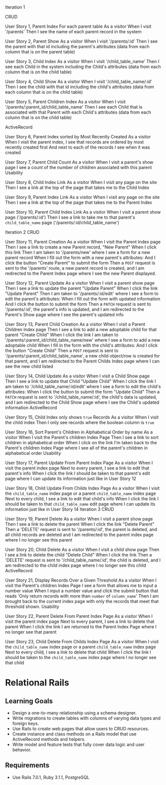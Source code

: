 Iteration 1

CRUD

User Story 1, Parent Index 
For each parent table
As a visitor
When I visit '/parents'
Then I see the name of each parent record in the system


User Story 2, Parent Show 
As a visitor
When I visit '/parents/:id'
Then I see the parent with that id including the parent's attributes
(data from each column that is on the parent table)


User Story 3, Child Index 
As a visitor
When I visit '/child_table_name'
Then I see each Child in the system including the Child's attributes
(data from each column that is on the child table)


User Story 4, Child Show 
As a visitor
When I visit '/child_table_name/:id'
Then I see the child with that id including the child's attributes
(data from each column that is on the child table)


User Story 5, Parent Children Index 
As a visitor
When I visit '/parents/:parent_id/child_table_name'
Then I see each Child that is associated with that Parent with each Child's attributes
(data from each column that is on the child table)

ActiveRecord

User Story 6, Parent Index sorted by Most Recently Created 
As a visitor
When I visit the parent index,
I see that records are ordered by most recently created first
And next to each of the records I see when it was created


User Story 7, Parent Child Count
As a visitor
When I visit a parent's show page
I see a count of the number of children associated with this parent
Usability


User Story 8, Child Index Link
As a visitor
When I visit any page on the site
Then I see a link at the top of the page that takes me to the Child Index


User Story 9, Parent Index Link
As a visitor
When I visit any page on the site
Then I see a link at the top of the page that takes me to the Parent Index


User Story 10, Parent Child Index Link
As a visitor
When I visit a parent show page ('/parents/:id')
Then I see a link to take me to that parent's `child_table_name` page ('/parents/:id/child_table_name')


Iteration 2
CRUD



User Story 11, Parent Creation 
As a visitor
When I visit the Parent Index page
Then I see a link to create a new Parent record, "New Parent"
When I click this link
Then I am taken to '/parents/new' where I  see a form for a new parent record
When I fill out the form with a new parent's attributes:
And I click the button "Create Parent" to submit the form
Then a `POST` request is sent to the '/parents' route,
a new parent record is created,
and I am redirected to the Parent Index page where I see the new Parent displayed.


User Story 12, Parent Update 
As a visitor
When I visit a parent show page
Then I see a link to update the parent "Update Parent"
When I click the link "Update Parent"
Then I am taken to '/parents/:id/edit' where I  see a form to edit the parent's attributes:
When I fill out the form with updated information
And I click the button to submit the form
Then a `PATCH` request is sent to '/parents/:id',
the parent's info is updated,
and I am redirected to the Parent's Show page where I see the parent's updated info


User Story 13, Parent Child Creation 
As a visitor
When I visit a Parent Children Index page
Then I see a link to add a new adoptable child for that parent "Create Child"
When I click the link
I am taken to '/parents/:parent_id/child_table_name/new' where I see a form to add a new adoptable child
When I fill in the form with the child's attributes:
And I click the button "Create Child"
Then a `POST` request is sent to '/parents/:parent_id/child_table_name',
a new child object/row is created for that parent,
and I am redirected to the Parent Childs Index page where I can see the new child listed


User Story 14, Child Update 
As a visitor
When I visit a Child Show page
Then I see a link to update that Child "Update Child"
When I click the link
I am taken to '/child_table_name/:id/edit' where I see a form to edit the child's attributes:
When I click the button to submit the form "Update Child"
Then a `PATCH` request is sent to '/child_table_name/:id',
the child's data is updated,
and I am redirected to the Child Show page where I see the Child's updated information
ActiveRecord


User Story 15, Child Index only shows `true` Records 
As a visitor
When I visit the child index
Then I only see records where the boolean column is `true`


User Story 16, Sort Parent's Children in Alphabetical Order by name 
As a visitor
When I visit the Parent's children Index Page
Then I see a link to sort children in alphabetical order
When I click on the link
I'm taken back to the Parent's children Index Page where I see all of the parent's children in alphabetical order
Usability


User Story 17, Parent Update From Parent Index Page 
As a visitor
When I visit the parent index page
Next to every parent, I see a link to edit that parent's info
When I click the link
I should be taken to that parent's edit page where I can update its information just like in User Story 12


User Story 18, Child Update From Childs Index Page 
As a visitor
When I visit the `child_table_name` index page or a parent `child_table_name` index page
Next to every child, I see a link to edit that child's info
When I click the link
I should be taken to that `child_table_name` edit page where I can update its information just like in User Story 14
Iteration 3
CRUD


User Story 19, Parent Delete 
As a visitor
When I visit a parent show page
Then I see a link to delete the parent
When I click the link "Delete Parent"
Then a 'DELETE' request is sent to '/parents/:id',
the parent is deleted, and all child records are deleted
and I am redirected to the parent index page where I no longer see this parent


User Story 20, Child Delete 
As a visitor
When I visit a child show page
Then I see a link to delete the child "Delete Child"
When I click the link
Then a 'DELETE' request is sent to '/child_table_name/:id',
the child is deleted,
and I am redirected to the child index page where I no longer see this child
ActiveRecord


User Story 21, Display Records Over a Given Threshold 
As a visitor
When I visit the Parent's children Index Page
I see a form that allows me to input a number value
When I input a number value and click the submit button that reads 'Only return records with more than `number` of `column_name`'
Then I am brought back to the current index page with only the records that meet that threshold shown.
Usability


User Story 22, Parent Delete From Parent Index Page 
As a visitor
When I visit the parent index page
Next to every parent, I see a link to delete that parent
When I click the link
I am returned to the Parent Index Page where I no longer see that parent


User Story 23, Child Delete From Childs Index Page 
As a visitor
When I visit the `child_table_name` index page or a parent `child_table_name` index page
Next to every child, I see a link to delete that child
When I click the link
I should be taken to the `child_table_name` index page where I no longer see that child




# Relational Rails

## Learning Goals
- Design a one-to-many relationship using a schema designer.
- Write migrations to create tables with columns of varying data types and foreign keys.
- Use Rails to create web pages that allow users to CRUD resources.
- Create instance and class methods on a Rails model that use ActiveRecord methods and helpers.
- Write model and feature tests that fully cover data logic and user behavior.

## Requirements
- Use Rails 7.0.1, Ruby 3.1.1, PostgreSQL
